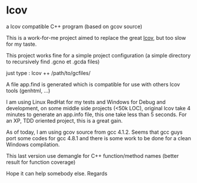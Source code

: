 lcov
====

a lcov compatible C++ program (based on gcov source)

This is a work-for-me project aimed to replace the great [lcov](http://ltp.sourceforge.net/coverage/lcov.php),
but too slow for my taste.

This project works fine for a simple project configuration (a simple directory to recursively
find .gcno et .gcda files)

just type : lcov ++ /path/to/gcfiles/

A file app.find is generated which is compatible for use with others lcov tools (genhtml, ...)

I am using Linux RedHat for my tests and Windows for Debug and development, on some middle side projects (<50k LOC),
original lcov take 4 minutes to generate an app.info file, this one take less than 5 seconds. For an XP, TDD
oriented project, this is a great gain.

As of today, I am using gcov source from gcc 4.1.2. Seems that gcc guys port some codes for gcc 4.8.1 and there
is some work to be done for a clean Windows compilation.

This last version use demangle for C++ function/method names (better result for function coverage)

Hope it can help somebody else.
Regards


